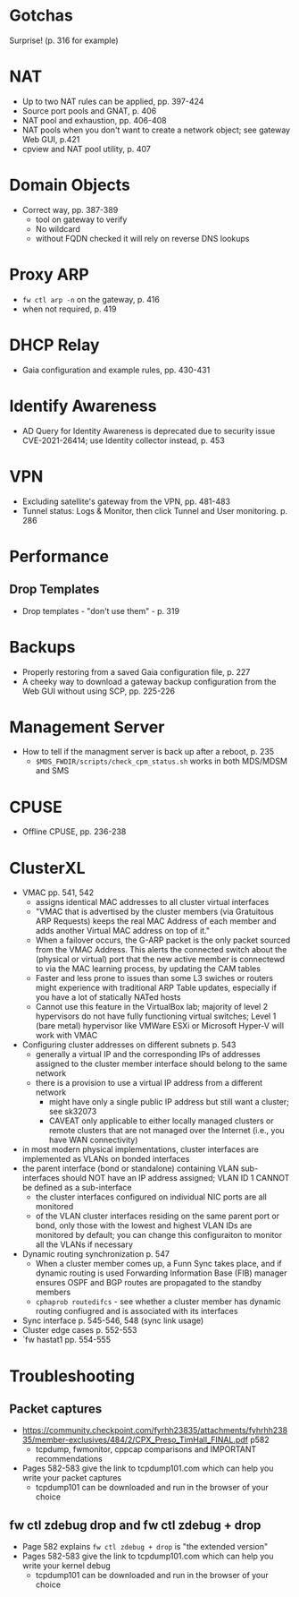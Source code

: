 # Gotchas
Surprise! (p. 316 for example)

# NAT
- Up to two NAT rules can be applied, pp. 397-424
- Source port pools and GNAT, p. 406
- NAT pool and exhaustion, pp. 406-408
- NAT pools when you don't want to create a network object; see gateway Web GUI, p.421
- cpview and NAT pool utility, p. 407
# Domain Objects
- Correct way, pp. 387-389
    - tool on gateway to verify
    - No wildcard
    - without FQDN checked it will rely on reverse DNS lookups
# Proxy ARP
- `fw ctl arp -n` on the gateway, p. 416
- when not required, p. 419
# DHCP Relay
- Gaia configuration and example rules, pp. 430-431
# Identify Awareness
- AD Query for Identity Awareness is deprecated due to security issue CVE-2021-26414; use Identity collector instead, p. 453
# VPN
- Excluding satellite's gateway from the VPN, pp. 481-483
- Tunnel status: Logs & Monitor, then click Tunnel and User monitoring. p. 286
# Performance
## Drop Templates
- Drop templates - "don't use them" - p. 319
# Backups
- Properly restoring from a saved Gaia configuration file, p. 227
- A cheeky way to download a gateway backup configuration from the Web GUI without using SCP, pp. 225-226
# Management Server
- How to tell if the managment server is back up after a reboot, p. 235
    - `$MDS_FWDIR/scripts/check_cpm_status.sh` works in both MDS/MDSM and SMS
# CPUSE
- Offline CPUSE, pp. 236-238
# ClusterXL
- VMAC pp. 541, 542
    - assigns identical MAC addresses to all cluster virtual interfaces
    - "VMAC that is advertised by the cluster members (via Gratuitous ARP Requests) keeps the real MAC Address of each member and adds another Virtual MAC address on top of it."
    - When a failover occurs, the G-ARP packet is the only packet sourced from the VMAC Address. This alerts the connected switch about the (physical or virtual) port that the new active member is connectewd to via the MAC learning process, by updating the CAM tables
    - Faster and less prone to issues than some L3 swiches or routers might experience with traditional ARP Table updates, especially if you have a lot of statically NATed hosts
    - Cannot use this feature in the VirtualBox lab; majority of level 2 hypervisors do not have fully functioning virtual switches; Level 1 (bare metal) hypervisor like VMWare ESXi or Microsoft Hyper-V will work with VMAC
- Configuring cluster addresses on different subnets p. 543
    - generally a virtual IP and the corresponding IPs of addresses assigned to the cluster member interface should belong to the same network
    - there is a provision to use a virtual IP  address from a different network
        - might have only a single public IP address but still want a cluster; see sk32073
        - CAVEAT only applicable to either locally managed clusters or remote clusters that are not managed over the Internet (i.e., you have WAN connectivity)
- in most modern physical implementations, cluster interfaces are implemented as VLANs on bonded interfaces
- the parent interface (bond or standalone) containing VLAN sub-interfaces should NOT have an IP address assigned; VLAN ID 1 CANNOT be defined as a sub-interface
    - the cluster interfaces configured on individual NIC ports are all monitored
    - of the VLAN cluster interfaces residing on the same parent port or bond, only those with the lowest and highest VLAN IDs are monitored by default; you can change this configuraiton to monitor all the VLANs if necessary
- Dynamic routing synchronization p. 547
    - When a cluster member comes up, a Funn Sync takes place, and if dynamic routing is used Forwarding Information Base (FIB) manager ensures OSPF and BGP routes are propagated to the standby members
    - `cphaprob routedifcs` - see whether a cluster member has dynamic routing confiugred and is associated with its interfaces
- Sync interface p. 545-546, 548 (sync link usage)
- Cluster edge cases p. 552-553
- `fw hastat1 pp. 554-555
# Troubleshooting
## Packet captures
- https://community.checkpoint.com/fyrhh23835/attachments/fyhrhh23835/member-exclusives/484/2/CPX_Preso_TimHall_FINAL.pdf p582
    - tcpdump, fwmonitor, cppcap comparisons and IMPORTANT recommendations
- Pages 582-583 give the link to tcpdump101.com which can help you write your packet captures
    - tcpdump101 can be downloaded and run in the browser of your choice
## fw ctl zdebug drop and fw ctl zdebug + drop
- Page 582 explains `fw ctl zdebug + drop` is "the extended version"
- Pages 582-583 give the link to tcpdump101.com which can help you write your kernel debug
    - tcpdump101 can be downloaded and run in the browser of your choice
